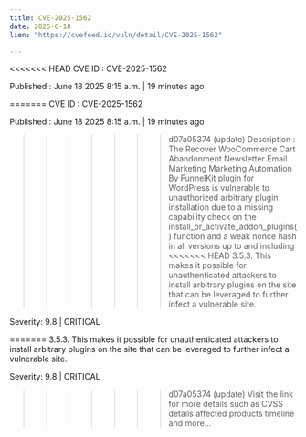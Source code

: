 ```yaml
---
title: CVE-2025-1562
date: 2025-6-18
lien: "https://cvefeed.io/vuln/detail/CVE-2025-1562"

---
```


<<<<<<< HEAD
CVE ID : CVE-2025-1562

Published :  June 18
2025
8:15 a.m. | 19 minutes ago

=======
CVE ID : CVE-2025-1562

Published :  June 18
2025
8:15 a.m. | 19 minutes ago

>>>>>>> d07a05374 (update)
Description : The Recover WooCommerce Cart Abandonment
Newsletter
Email Marketing
Marketing Automation By FunnelKit plugin for WordPress is vulnerable to unauthorized arbitrary plugin installation due to a missing capability check on the install_or_activate_addon_plugins() function and a weak nonce hash in all versions up to
and including
<<<<<<< HEAD
3.5.3. This makes it possible for unauthenticated attackers to install arbitrary plugins on the site that can be leveraged to further infect a vulnerable site.

Severity: 9.8 | CRITICAL

=======
3.5.3. This makes it possible for unauthenticated attackers to install arbitrary plugins on the site that can be leveraged to further infect a vulnerable site.

Severity: 9.8 | CRITICAL

>>>>>>> d07a05374 (update)
Visit the link for more details
such as CVSS details
affected products
timeline
and more...
